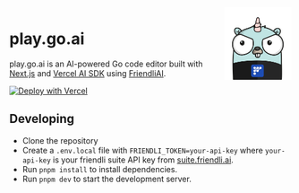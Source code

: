 <img src="public/friendli-gopher.png" alt="friendli gopher" align="right" width="120" />

# play.go.ai

play.go.ai is an AI-powered Go code editor built with [Next.js](https://nextjs.org) and [Vercel AI SDK](https://sdk.vercel.ai/providers/community-providers/friendliai) using [FriendliAI](https://friendli.ai).

[![Deploy with Vercel](https://vercel.com/button)](<https://vercel.com/new/clone?repository-url=https%3A%2F%2Fgithub.com%2Ffriendliai%2Fplay-go-ai&env=FRIENDLI_TOKEN&envDescription=Token%20issuance%20from%20Friendli%20Suite%20for%20AI%20text%20generation%20(flp_xxxx)&envLink=https%3A%2F%2Fsuite.friendli.ai%2Fdefault-team%2Fsettings%2Ftokens&project-name=play-go-ai&repository-name=play-go-ai&demo-title=play-go-ai&demo-description=Golang%20Playground%20Driven%20by%20AI%2C%20Created%20from%20FriendliAI%20Hackathon%20(%EB%8D%B0%EB%AA%A8%20%EC%84%A4%EB%AA%85)&demo-url=https%3A%2F%2Fplay-go-ai.vercel.app&demo-image=https%3A%2F%2Fplay-go-ai.vercel.app%2Fopengraph-image.png>)

## Developing

- Clone the repository
- Create a `.env.local` file with `FRIENDLI_TOKEN=your-api-key` where `your-api-key` is your friendli suite API key from [suite.friendli.ai](https://suite.friendli.ai/default-team/settings/tokens).
- Run `pnpm install` to install dependencies.
- Run `pnpm dev` to start the development server.
